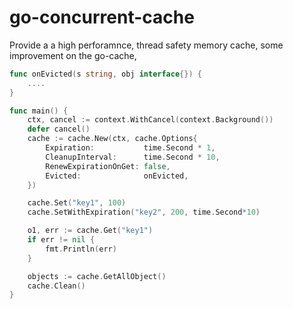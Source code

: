 # go-concurrent-cache

Provide a a high perforamnce, thread safety memory cache, some improvement on the go-cache,

```go
func onEvicted(s string, obj interface{}) {
	....
}

func main() {
	ctx, cancel := context.WithCancel(context.Background())
	defer cancel()
	cache := cache.New(ctx, cache.Options{
		Expiration:           time.Second * 1,
		CleanupInterval:      time.Second * 10,
		RenewExpirationOnGet: false,
		Evicted:              onEvicted,
	})

	cache.Set("key1", 100)
	cache.SetWithExpiration("key2", 200, time.Second*10)

	o1, err := cache.Get("key1")
	if err != nil {
		fmt.Println(err)
	}

	objects := cache.GetAllObject()
	cache.Clean()
}
```
